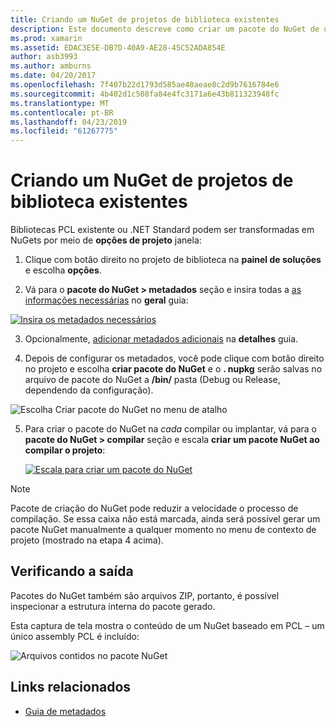 ```yaml
---
title: Criando um NuGet de projetos de biblioteca existentes
description: Este documento descreve como criar um pacote do NuGet de um projeto de biblioteca existente, permitindo que o código ser compartilhado com outros desenvolvedores.
ms.prod: xamarin
ms.assetid: EDAC3E5E-DB7D-40A9-AE28-45C52ADA854E
author: asb3993
ms.author: amburns
ms.date: 04/20/2017
ms.openlocfilehash: 7f407b22d1793d585ae40aeae8c2d9b7616784e6
ms.sourcegitcommit: 4b402d1c508fa84e4fc3171a6e43b811323948fc
ms.translationtype: MT
ms.contentlocale: pt-BR
ms.lasthandoff: 04/23/2019
ms.locfileid: "61267775"
---
```

# <a name="creating-a-nuget-from-existing-library-projects"></a>Criando um NuGet de projetos de biblioteca existentes

Bibliotecas PCL existente ou .NET Standard podem ser transformadas em NuGets por meio de **opções de projeto** janela:

1. Clique com botão direito no projeto de biblioteca na **painel de soluções** e escolha **opções**.

2. Vá para o **pacote do NuGet > metadados** seção e insira todas a [as informações necessárias](~/cross-platform/app-fundamentals/nuget-multiplatform-libraries/metadata.md) no **geral** guia:

  [![](existing-library-images/existing-metadata-sml.png "Insira os metadados necessários")](existing-library-images/existing-metadata.png#lightbox)

3. Opcionalmente, [adicionar metadados adicionais](~/cross-platform/app-fundamentals/nuget-multiplatform-libraries/metadata.md) na **detalhes** guia.

4. Depois de configurar os metadados, você pode clique com botão direito no projeto e escolha **criar pacote do NuGet** e o **. nupkg** serão salvas no arquivo de pacote do NuGet a **/bin/** pasta (Debug ou Release, dependendo da configuração).

  ![](existing-library-images/create-nuget-package.png "Escolha Criar pacote do NuGet no menu de atalho")

5. Para criar o pacote do NuGet na _cada_ compilar ou implantar, vá para o **pacote do NuGet > compilar** seção e escala **criar um pacote NuGet ao compilar o projeto**:

    [![](existing-library-images/existing-tickbox-sml.png "Escala para criar um pacote do NuGet")](existing-library-images/existing-tickbox.png#lightbox)

> [!NOTE]
> Pacote de criação do NuGet pode reduzir a velocidade o processo de compilação. Se essa caixa não está marcada, ainda será possível gerar um pacote NuGet manualmente a qualquer momento no menu de contexto de projeto (mostrado na etapa 4 acima).

## <a name="verifying-the-output"></a>Verificando a saída

Pacotes do NuGet também são arquivos ZIP, portanto, é possível inspecionar a estrutura interna do pacote gerado.

Esta captura de tela mostra o conteúdo de um NuGet baseado em PCL – um único assembly PCL é incluído:

![](existing-library-images/nuget-output.png "Arquivos contidos no pacote NuGet")


## <a name="related-links"></a>Links relacionados

- [Guia de metadados](~/cross-platform/app-fundamentals/nuget-multiplatform-libraries/metadata.md)

